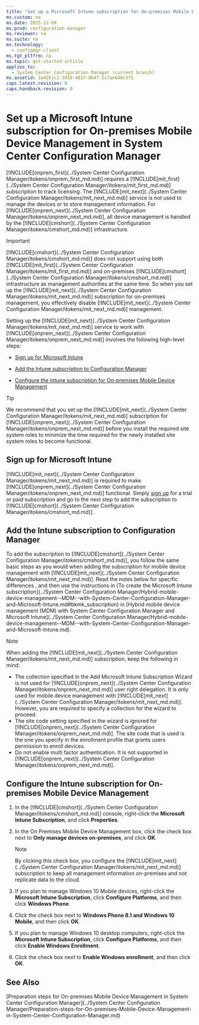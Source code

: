 ```yaml
---
title: "Set up a Microsoft Intune subscription for On-premises Mobile Device Management in System Center Configuration Manager"
ms.custom: na
ms.date: 2015-12-08
ms.prod: configuration-manager
ms.reviewer: na
ms.suite: na
ms.technology: 
  - configmgr-client
ms.tgt_pltfrm: na
ms.topic: get-started-article
applies_to: 
  - System Center Configuration Manager (current branch)
ms.assetid: 1e42b1c1-3d58-481f-8647-5c7ae640c5f5
caps.latest.revision: 8
caps.handback.revision: 0
---
```

# Set up a Microsoft Intune subscription for On-premises Mobile Device Management in System Center Configuration Manager
[!INCLUDE[onprem_first](../System Center Configuration Manager/itokens/onprem_first_md.md)] requires a [!INCLUDE[mit_first](../System Center Configuration Manager/itokens/mit_first_md.md)] subscription to track licensing. The [!INCLUDE[mit_next](../System Center Configuration Manager/itokens/mit_next_md.md)] service is not used to manage the devices or to store management information. For [!INCLUDE[onprem_next](../System Center Configuration Manager/itokens/onprem_next_md.md)], all device management is handled by the [!INCLUDE[cmshort](../System Center Configuration Manager/itokens/cmshort_md.md)] infrastructure.  
  
> [!IMPORTANT]  
>  [!INCLUDE[cmshort](../System Center Configuration Manager/itokens/cmshort_md.md)] does not support using both [!INCLUDE[mit_first](../System Center Configuration Manager/itokens/mit_first_md.md)] and on-premises [!INCLUDE[cmshort](../System Center Configuration Manager/itokens/cmshort_md.md)] infrastructure as management authorities at the same time. So when you set up the [!INCLUDE[mit_next](../System Center Configuration Manager/itokens/mit_next_md.md)] subscription for on-premises management, you effectively disable [!INCLUDE[mit_next](../System Center Configuration Manager/itokens/mit_next_md.md)] management.  
  
 Setting up the  [!INCLUDE[mit_next](../System Center Configuration Manager/itokens/mit_next_md.md)] service to work with  [!INCLUDE[onprem_next](../System Center Configuration Manager/itokens/onprem_next_md.md)] involves the following high-level steps:  
  
-   [Sign up for Microsoft Intune](#bkmk_signup)  
  
-   [Add the Intune subscription to Configuration Manager](#bkmk_addSub)  
  
-   [Configure the Intune subscription for On-premises Mobile Device Management](#bkmk_configure)  
  
> [!TIP]  
>  We recommend that you set up the [!INCLUDE[mit_next](../System Center Configuration Manager/itokens/mit_next_md.md)] subscription for [!INCLUDE[onprem_next](../System Center Configuration Manager/itokens/onprem_next_md.md)] before you install the required site system roles to minimize the time required for the newly installed site system roles to become functional.  
  
##  <a name="bkmk_signup"></a> Sign up for Microsoft Intune  
 [!INCLUDE[mit_next](../System Center Configuration Manager/itokens/mit_next_md.md)] is required to make [!INCLUDE[onprem_next](../System Center Configuration Manager/itokens/onprem_next_md.md)] functional. Simply [sign up](http://www.microsoft.com/en-us/server-cloud/products/microsoft-intune/) for a trial or paid subscription and go to the next step to add the subscription to [!INCLUDE[cmshort](../System Center Configuration Manager/itokens/cmshort_md.md)].  
  
##  <a name="bkmk_addSub"></a> Add the Intune subscription to Configuration Manager  
 To add the subscription to [!INCLUDE[cmshort](../System Center Configuration Manager/itokens/cmshort_md.md)], you follow the same basic steps as you would when adding the subscription for mobile device management with  [!INCLUDE[mit_next](../System Center Configuration Manager/itokens/mit_next_md.md)]. Read the notes below for specific differences , and then use the instructions in [To create the Microsoft Intune subscription](../System Center Configuration Manager/Hybrid-mobile-device-management--MDM--with-System-Center-Configuration-Manager-and-Microsoft-Intune.md#bkmk_subscription) in [Hybrid mobile device management (MDM) with System Center Configuration Manager and Microsoft Intune](../System Center Configuration Manager/Hybrid-mobile-device-management--MDM--with-System-Center-Configuration-Manager-and-Microsoft-Intune.md).  
  
> [!NOTE]  
>  When adding the [!INCLUDE[mit_next](../System Center Configuration Manager/itokens/mit_next_md.md)] subscription, keep the following in mind:  
>   
>  -   The collection specified in the Add Microsoft Intune Subscription Wizard is not used for [!INCLUDE[onprem_next](../System Center Configuration Manager/itokens/onprem_next_md.md)] user right delegation. It is only used for mobile device management with [!INCLUDE[mit_next](../System Center Configuration Manager/itokens/mit_next_md.md)]. However, you are required to specify a collection for the wizard to proceed.  
> -   The site code setting specified in the wizard is ignored for [!INCLUDE[onprem_next](../System Center Configuration Manager/itokens/onprem_next_md.md)]. The site code that is used is the one you specify in the enrollment profile that grants users permission to enroll devices.  
> -   Do not enable multi factor authentication. It is not supported in [!INCLUDE[onprem_next](../System Center Configuration Manager/itokens/onprem_next_md.md)].  
  
##  <a name="bkmk_configure"></a> Configure the Intune subscription for On-premises Mobile Device Management  
  
1.  In the [!INCLUDE[cmshort](../System Center Configuration Manager/itokens/cmshort_md.md)] console, right-click  the **Microsoft Intune Subscription**, and click **Properties**.  
  
2.  In the On Premises Mobile Device Management box, click the check box next to **Only manage devices on-premises**, and click **OK**.  
  
    > [!NOTE]  
    >  By clicking this check box, you configure the [!INCLUDE[mit_next](../System Center Configuration Manager/itokens/mit_next_md.md)] subscription to keep all management information on-premises and not replicate data to the cloud.  
  
3.  If you plan to manage Windows 10 Mobile devices, right-click the **Microsoft Intune Subscription**, click **Configure Platforms**, and then click  **Windows Phone**.  
  
4.  Click the check box next to **Windows Phone 8.1 and Windows 10 Mobile**, and then click **OK**.  
  
5.  If you plan to manage Windows 10 desktop computers, right-click the **Microsoft Intune Subscription**, click **Configure Platforms**, and then click **Enable Windows Enrollment**.  
  
6.  Click the check box next to **Enable Windows enrollment**, and then click **OK**.  
  
## See Also  
 [Preparation steps for On-premises Mobile Device Management in System Center Configuration Manager](../System Center Configuration Manager/Preparation-steps-for-On-premises-Mobile-Device-Management-in-System-Center-Configuration-Manager.md)